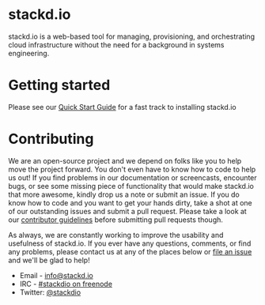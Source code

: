 # stackd.io

stackd.io is a web-based tool for managing, provisioning, and orchestrating cloud infrastructure
without the need for a background in systems engineering.

# Getting started

Please see our [Quick Start Guide](http://foo.com) for a fast track to installing stackd.io


# Contributing

We are an open-source project and we depend on folks like you to help move the project forward. You don't even have to know how to code to help us out! If you find problems in our documentation or screencasts, encounter bugs, or see some missing piece of functionality that would make stackd.io that more awesome, kindly drop us a note or submit an issue. If you do know how to code and you want to get your hands dirty, take a shot at one of our outstanding issues and submit a pull request. Please take a look at our [contributor guidelines](http://foo.com) before submitting pull requests though.

As always, we are constantly working to improve the usability and usefulness of stackd.io. If you ever have any questions, comments, or find any problems, please contact us at any of the places below or [file an issue](https://github.com/stackdio/stackdio/issues) and we'll be glad to help!

* Email - [info@stackd.io](info@stackd.io)
* IRC - [#stackdio on freenode](irc://irc.freenode.net/stackdio)
* Twitter: [@stackdio](http://twitter.com/stackdio)
